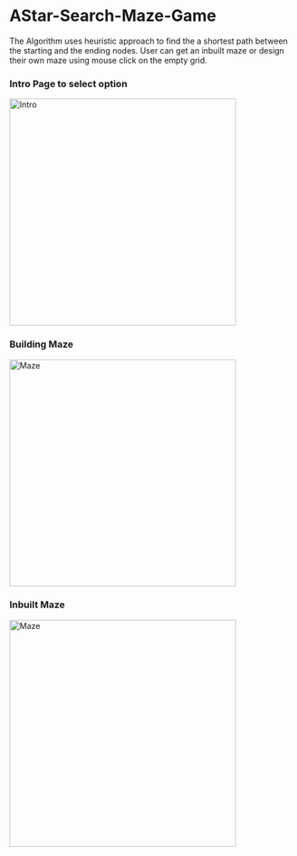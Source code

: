 # AStar-Search-Maze-Game

The Algorithm uses heuristic approach to find the a shortest path between the starting and the ending nodes.
User can get an inbuilt maze or design their own maze using mouse click on the empty grid.

### Intro Page to select option
<img src="https://github.com/Arkenite03/AStar-Search-Maze-Game/blob/drawable/Images/Intro.PNG" alt="Intro" width="400px"/>

### Building Maze
<img src="https://github.com/Arkenite03/AStar-Search-Maze-Game/blob/drawable/Images/built_maze.PNG" alt="Maze" width="400px"/>

### Inbuilt Maze
<img src="https://github.com/Arkenite03/AStar-Search-Maze-Game/blob/drawable/Images/draw_maze.PNG" alt="Maze" width="400px"/>
